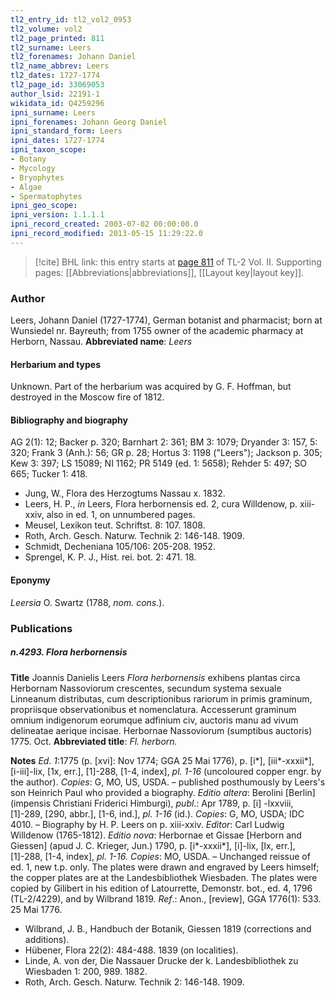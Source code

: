 ```yaml
---
tl2_entry_id: tl2_vol2_0953
tl2_volume: vol2
tl2_page_printed: 811
tl2_surname: Leers
tl2_forenames: Johann Daniel
tl2_name_abbrev: Leers
tl2_dates: 1727-1774
tl2_page_id: 33069053
author_lsid: 22191-1
wikidata_id: Q4259296
ipni_surname: Leers
ipni_forenames: Johann Georg Daniel
ipni_standard_form: Leers
ipni_dates: 1727-1774
ipni_taxon_scope: 
- Botany
- Mycology
- Bryophytes
- Algae
- Spermatophytes
ipni_geo_scope: 
ipni_version: 1.1.1.1
ipni_record_created: 2003-07-02 00:00:00.0
ipni_record_modified: 2013-05-15 11:29:22.0
---
```



> [!cite] BHL link: this entry starts at [page 811](https://www.biodiversitylibrary.org/page/33069053) of TL-2 Vol. II.
> Supporting pages: [[Abbreviations|abbreviations]], [[Layout key|layout key]].

### Author

Leers, Johann Daniel (1727-1774), German botanist and pharmacist; born at Wunsiedel nr. Bayreuth; from 1755 owner of the academic pharmacy at Herborn, Nassau. 
**Abbreviated name**: *Leers*

#### Herbarium and types

Unknown. Part of the herbarium was acquired by G. F. Hoffman, but destroyed in the Moscow fire of 1812.

#### Bibliography and biography

AG 2(1): 12; Backer p. 320; Barnhart 2: 361; BM 3: 1079; Dryander 3: 157, 5: 320; Frank 3 (Anh.): 56; GR p. 28; Hortus 3: 1198 ("Leers"); Jackson p. 305; Kew 3: 397; LS 15089; NI 1162; PR 5149 (ed. 1: 5658); Rehder 5: 497; SO 665; Tucker 1: 418.
- Jung, W., Flora des Herzogtums Nassau x. 1832.
- Leers, H. P., *in* Leers, Flora herbornensis ed. 2, cura Willdenow, p. xiii-xxiv, also in ed. 1, on unnumbered pages.
- Meusel, Lexikon teut. Schriftst. 8: 107. 1808.
- Roth, Arch. Gesch. Naturw. Technik 2: 146-148. 1909.
- Schmidt, Decheniana 105/106: 205-208. 1952.
- Sprengel, K. P. J., Hist. rei. bot. 2: 471. 18.

#### Eponymy

*Leersia* O. Swartz (1788, *nom. cons.*).

### Publications

##### n.4293. Flora herbornensis

**Title**
Joannis Danielis Leers *Flora herbornensis* exhibens plantas circa Herbornam Nassoviorum crescentes, secundum systema sexuale Linneanum distributas, cum descriptionibus rariorum in primis graminum, propriisque observationibus et nomenclatura. Accesserunt graminum omnium indigenorum eorumque adfinium civ, auctoris manu ad vivum delineatae aerique incisae. Herbornae Nassoviorum (sumptibus auctoris) 1775. Oct.
**Abbreviated title**: *Fl. herborn.*

**Notes**
*Ed. 1*:1775 (p. \[xvi\]: Nov 1774; GGA 25 Mai 1776), p. \[i\*\], \[iii\*-xxxii\*\], \[i-iii\]-lix, \[1x, err.\], \[1\]-288, \[1-4, index\], *pl. 1-16* (uncoloured copper engr. by the author). *Copies*: G, MO, US, USDA. – published posthumously by Leers's son Heinrich Paul who provided a biography.
*Editio altera*: Berolini \[Berlin\] (impensis Christiani Friderici Himburgi), *publ*.: Apr 1789, p. \[i\] -lxxviii, \[1\]-289, \[290, abbr.\], \[1-6, ind.\], *pl. 1-16* (id.). *Copies*: G, MO, USDA; IDC 4010. – Biography by H. P. Leers on p. xiii-xxiv. *Editor*: Carl Ludwig Willdenow (1765-1812).
*Editio nova*: Herbornae et Gissae \[Herborn and Giessen\] (apud J. C. Krieger, Jun.) 1790, p. \[i\*-xxxii\*\], \[i\]-lix, \[lx, err.\], \[1\]-288, \[1-4, index\], *pl. 1-16.* *Copies*: MO, USDA. – Unchanged reissue of ed. 1, new t.p. only.
The plates were drawn and engraved by Leers himself; the copper plates are at the Landesbibliothek Wiesbaden. The plates were copied by Gilibert in his edition of Latourrette, Demonstr. bot., ed. 4, 1796 (TL-2/4229), and by Wilbrand 1819.
*Ref*.: Anon., \[review\], GGA 1776(1): 533. 25 Mai 1776.
- Wilbrand, J. B., Handbuch der Botanik, Giessen 1819 (corrections and additions).
- Hübener, Flora 22(2): 484-488. 1839 (on localities).
- Linde, A. von der, Die Nassauer Drucke der k. Landesbibliothek zu Wiesbaden 1: 200, 989. 1882.
- Roth, Arch. Gesch. Naturw. Technik 2: 146-148. 1909.

